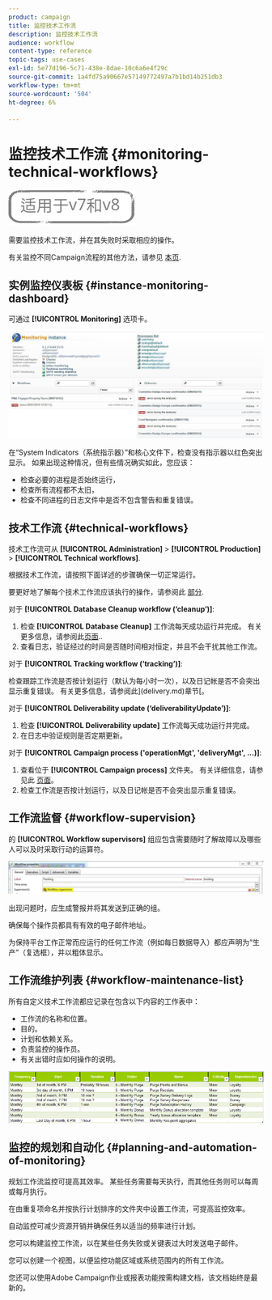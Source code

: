 ```yaml
---
product: campaign
title: 监控技术工作流
description: 监控技术工作流
audience: workflow
content-type: reference
topic-tags: use-cases
exl-id: 5e77d196-5c71-438e-8dae-10c6a6e4f29c
source-git-commit: 1a4fd75a90667e57149772497a7b1bd14b251db3
workflow-type: tm+mt
source-wordcount: '504'
ht-degree: 6%

---
```


# 监控技术工作流 {#monitoring-technical-workflows}

![](../../assets/common.svg)

需要监控技术工作流，并在其失败时采取相应的操作。

有关监控不同Campaign流程的其他方法，请参见 [本页](../../production/using/monitoring-guidelines.md).

## 实例监控仪表板 {#instance-monitoring-dashboard}

可通过 **[!UICONTROL Monitoring]** 选项卡。

![](assets/monitoring_technical_workflows1.png)

在“System Indicators（系统指示器）”和核心文件下，检查没有指示器以红色突出显示。 如果出现这种情况，但有些情况确实如此，您应该：

* 检查必要的进程是否始终运行，
* 检查所有流程都不太旧，
* 检查不同进程的日志文件中是否不包含警告和重复错误。

## 技术工作流 {#technical-workflows}

技术工作流可从 **[!UICONTROL Administration]** > **[!UICONTROL Production]** > **[!UICONTROL Technical workflows]**.

根据技术工作流，请按照下面详述的步骤确保一切正常运行。

要更好地了解每个技术工作流应该执行的操作，请参阅此 [部分](about-technical-workflows.md).

对于 **[!UICONTROL Database Cleanup workflow (‘cleanup’)]**:

1. 检查 **[!UICONTROL Database Cleanup]** 工作流每天成功运行并完成。 有关更多信息，请参阅此[页面](../../production/using/database-cleanup-workflow.md)..
1. 查看日志，验证经过的时间是否随时间相对恒定，并且不会干扰其他工作流。

对于 **[!UICONTROL Tracking workflow (‘tracking’)]**:

检查跟踪工作流是否按计划运行（默认为每小时一次），以及日记帐是否不会突出显示重复错误。 有关更多信息，请参阅此](delivery.md)章节[。

对于 **[!UICONTROL Deliverability update (‘deliverabilityUpdate’)]**:

1. 检查 **[!UICONTROL Deliverability update]** 工作流每天成功运行并完成。
1. 在日志中验证规则是否定期更新。

对于 **[!UICONTROL Campaign process ('operationMgt', 'deliveryMgt', ...)]**:

1. 查看位于 **[!UICONTROL Campaign process]** 文件夹。 有关详细信息，请参见此 [ 页面](about-technical-workflows.md)。
1. 检查工作流是否按计划运行，以及日记帐是否不会突出显示重复错误。

## 工作流监督 {#workflow-supervision}

的 **[!UICONTROL Workflow supervisors]** 组应包含需要随时了解故障以及哪些人可以及时采取行动的运算符。

![](assets/monitoring_technical_workflows3.png)

出现问题时，应生成警报并将其发送到正确的组。

确保每个操作员都具有有效的电子邮件地址。

为保持平台工作正常而应运行的任何工作流（例如每日数据导入）都应声明为“生产”（复选框），并以粗体显示。

## 工作流维护列表 {#workflow-maintenance-list}

所有自定义技术工作流都应记录在包含以下内容的工作表中：

* 工作流的名称和位置。
* 目的。
* 计划和依赖关系。
* 负责监控的操作员。
* 有关出错时应如何操作的说明。

![](assets/monitoring_technical_workflows4.png)

## 监控的规划和自动化 {#planning-and-automation-of-monitoring}

规划工作流监控可提高其效率。 某些任务需要每天执行，而其他任务则可以每周或每月执行。

在由重复项命名并按执行计划排序的文件夹中设置工作流，可提高监控效率。

自动监控可减少资源开销并确保任务以适当的频率进行计划。

您可以构建监控工作流，以在某些任务失败或关键表过大时发送电子邮件。

您可以创建一个视图，以便监控功能区域或系统范围内的所有工作流。

您还可以使用Adobe Campaign作业或报表功能按需构建文档，该文档始终是最新的。

